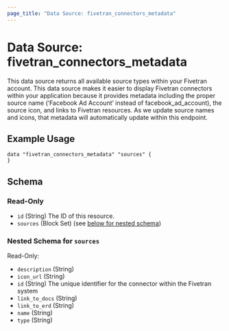 ```yaml
---
page_title: "Data Source: fivetran_connectors_metadata"
---
```


# Data Source: fivetran_connectors_metadata

This data source returns all available source types within your Fivetran account. This data source makes it easier to display Fivetran connectors within your application because it provides metadata including the proper source name (‘Facebook Ad Account’ instead of facebook_ad_account), the source icon, and links to Fivetran resources. As we update source names and icons, that metadata will automatically update within this endpoint.

## Example Usage

```hcl
data "fivetran_connectors_metadata" "sources" {
}
```

<!-- schema generated by tfplugindocs -->
## Schema

### Read-Only

- `id` (String) The ID of this resource.
- `sources` (Block Set) (see [below for nested schema](#nestedblock--sources))

<a id="nestedblock--sources"></a>
### Nested Schema for `sources`

Read-Only:

- `description` (String)
- `icon_url` (String)
- `id` (String) The unique identifier for the connector within the Fivetran system
- `link_to_docs` (String)
- `link_to_erd` (String)
- `name` (String)
- `type` (String)